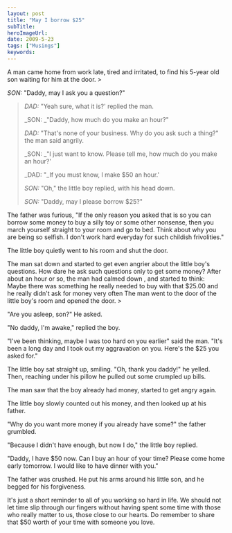 ```yaml
---
layout: post 
title: "May I borrow $25"
subTitle: 
heroImageUrl: 
date: 2009-5-23
tags: ["Musings"]
keywords: 
---
```


A man came home from work late, tired and irritated, to find his 5-year old son waiting for him at the door.  > <p>_SON:_ "Daddy, may I ask you a question?"
> 
> _DAD:_ "Yeah sure, what it is?' replied the man.
> 
> _SON: _"Daddy, how much do you make an hour?" 
> 
> _DAD:_ "That's none of your business. Why do you ask such a thing?" the man said angrily. 
> 
> _SON: _"I just want to know. Please tell me, how much do you make an hour?' 
> 
> _DAD: "_If you must know, I make $50 an hour.' 
> 
> _SON:_ "Oh," the little boy replied, with his head down. 
> 
> _SON:_ "Daddy, may I please borrow $25?" 

The father was furious, "If the only reason you asked that is so you can borrow some money to buy a silly toy or some other nonsense, then you march yourself straight to your room and go to bed. Think about why you are being so selfish. I don't work hard everyday for such childish frivolities."  <p>The little boy quietly went to his room and shut the door.  <p>The man sat down and started to get even angrier about the little boy's questions. How dare he ask such questions only to get some money? After about an hour or so, the man had calmed down , and started to think: Maybe there was something he really needed to buy with that $25.00 and he really didn't ask for money very often The man went to the door of the little boy's room and opened the door.  > <p>"Are you asleep, son?" He asked.  <p>"No daddy, I'm awake," replied the boy.  <p>"I've been thinking, maybe I was too hard on you earlier" said the man. "It's been a long day and I took out my aggravation on you. Here's the $25 you asked for."  <p>The little boy sat straight up, smiling. "Oh, thank you daddy!" he yelled. Then, reaching under his pillow he pulled out some crumpled up bills.  <p>The man saw that the boy already had money, started to get angry again.  <p>The little boy slowly counted out his money, and then looked up at his father.  <p>"Why do you want more money if you already have some?" the father grumbled.  <p>"Because I didn't have enough, but now I do," the little boy replied.  <p>"Daddy, I have $50 now. Can I buy an hour of your time? Please come home early tomorrow. I would like to have dinner with you."  <p>The father was crushed. He put his arms around his little son, and he begged for his forgiveness. 

It's just a short reminder to all of you working so hard in life. We should not let time slip through our fingers without having spent some time with those who really matter to us, those close to our hearts. Do remember to share that $50 worth of your time with someone you love. 